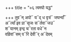 +++
title = "०६ त्वमपो यद्ध"

+++
तुव᳓म् अपो᳓ य᳓द् ध वृत्रं᳓ जघन्वाँ᳓  
अ᳓त्याँ इव प्रा᳓सृजः स᳓र्तवा᳓जउ᳓  
श᳓यानम् इन्द्र च᳓रता वधे᳓न  
वव्रिवां᳓सम् प᳓रि देवी᳓र् अ᳓देवम्